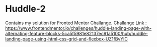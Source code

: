 # Huddle-2

Contains my solution for Fronted Mentor Challange.
Challange Link : https://www.frontendmentor.io/challenges/huddle-landing-page-with-alternating-feature-blocks-5ca5f5981e82137ec91a5100/hub/huddle-landing-page-using-html-css-grid-and-flexbox-UZ1fBvYIC
